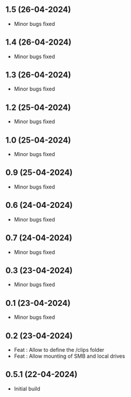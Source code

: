 ## 1.5 (26-04-2024)
- Minor bugs fixed
## 1.4 (26-04-2024)
- Minor bugs fixed
## 1.3 (26-04-2024)
- Minor bugs fixed
## 1.2 (25-04-2024)
- Minor bugs fixed
## 1.0 (25-04-2024)
- Minor bugs fixed
## 0.9 (25-04-2024)
- Minor bugs fixed
## 0.6 (24-04-2024)
- Minor bugs fixed
## 0.7 (24-04-2024)
- Minor bugs fixed
## 0.3 (23-04-2024)
- Minor bugs fixed
## 0.1 (23-04-2024)
- Minor bugs fixed
## 0.2 (23-04-2024)
- Feat : Allow to define the /clips folder
- Feat : Allow mounting of SMB and local drives

## 0.5.1 (22-04-2024)
- Initial build
